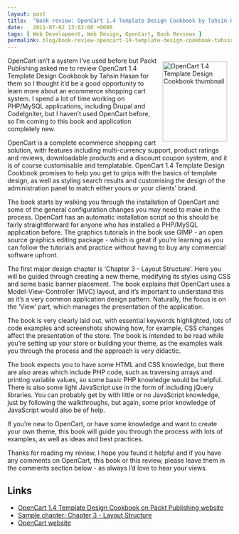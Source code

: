 ```yaml
---
layout: post
title:  "Book review: OpenCart 1.4 Template Design Cookbook by Tahsin Hasan"
date:   2011-07-02 13:03:00 +0000
tags: [ Web Development, Web Design, OpenCart, Book Reviews ]
permalink: blog/book-review-opencart-14-template-design-cookbook-tahsin-hasan
---
```

<a href="http://link.packtpub.com/Cm452D"><img alt="OpenCart 1.4 Template Design Cookbook thumbnail" src="/uploads/OpenCart1.4TemplateDesignCookbook_thumb_0.jpg" style="width: 145px; height: 180px; margin-left: 10px; margin-right: 10px; margin-top: 10px; margin-bottom: 10px; float: right; "></a>OpenCart isn’t a system I’ve used before but Packt Publishing asked me to review OpenCart 1.4 Template Design Cookbook by Tahsin Hasan for them so I thought it’d be a good opportunity to learn more about an ecommerce shopping cart system. I spend a lot of time working on PHP/MySQL applications, including Drupal and CodeIgniter, but I haven’t used OpenCart before, so I’m coming to this book and application completely new.

OpenCart is a complete ecommerce shopping cart solution, with features including multi-currency support, product ratings and reviews, downloadable products and a discount coupon system, and it is of course customisable and templatable. OpenCart 1.4 Template Design Cookbook promises to help you get to grips with the basics of template design, as well as styling search results and customising the design of the administration panel to match either yours or your clients’ brand.

The book starts by walking you through the installation of OpenCart and some of the general configuration changes you may need to make in the process. OpenCart has an automatic installation script so this should be fairly straightforward for anyone who has installed a PHP/MySQL application before. The graphics tutorials in the book use GIMP - an open source graphics editing package - which is great if you’re learning as you can follow the tutorials and practice without having to buy any commercial software upfront.

The first major design chapter is ‘Chapter 3 - Layout Structure’. Here you will be guided through creating a new theme, modifying its styles using CSS and some basic banner placement. The book explains that OpenCart uses a Model-View-Controller (MVC) layout, and it’s important to understand this as it’s a very common application design pattern. Naturally, the focus is on the ‘View’ part, which manages the presentation of the application.

The book is very clearly laid out, with essential keywords highlighted, lots of code examples and screenshots showing how, for example, CSS changes affect the presentation of the store. The book is intended to be read while you’re setting up your store or building your theme, as the examples walk you through the process and the approach is very didactic.

The book expects you to have some HTML and CSS knowledge, but there are also areas which include PHP code, such as traversing arrays and printing variable values, so some basic PHP knowledge would be helpful. There is also some light JavaScript use in the form of including jQuery libraries. You can probably get by with little or no JavaScript knowledge, just by following the walkthroughs, but again, some prior knowledge of JavaScript would also be of help.

If you’re new to OpenCart, or have some knowledge and want to create your own theme, this book will guide you through the process with lots of examples, as well as ideas and best practices.

Thanks for reading my review, I hope you found it helpful and if you have any comments on OpenCart, this book or this review, please leave them in the comments section below - as always I’d love to hear your views.

## Links

* [OpenCart 1.4 Template Design Cookbook on Packt Publishing website](http://link.packtpub.com/Cm452D)
* [Sample chapter: Chapter 3 - Layout Structure](http://www.packtpub.com/sites/default/files/4309OS-Chapter-3-Layout-Structure.pdf?utm_source=packtpub&utm_medium=free&utm_campaign=pdf)
* [OpenCart website](http://www.opencart.com/)